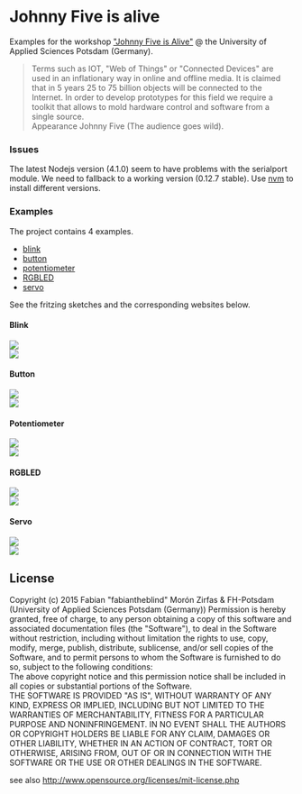 Johnny Five is alive  
====================

Examples for the workshop ["Johnny Five is Alive"](https://incom.org/workspace/6174) @ the University of Applied Sciences Potsdam (Germany).  

>Terms such as IOT, "Web of Things" or "Connected Devices" are used in an inflationary way in online and offline media. It is claimed that in 5 years 25 to 75 billion objects will be connected to the Internet. In order to develop prototypes for this field we require a toolkit that allows to mold hardware control and software from a single source.  
Appearance Johnny Five (The audience goes wild).

### Issues 

The latest Nodejs version (4.1.0) seem to have problems with the serialport module. We need to fallback to a working version (0.12.7 stable). Use [nvm](https://github.com/creationix/nvm) to install different versions.  

### Examples  

The project contains 4 examples.  

- [blink](blink/)  
- [button](button/)  
- [potentiometer](potentiometer/)  
- [RGBLED](RGBLED/)
- [servo](servo/)


See the fritzing sketches and the corresponding websites below.

#### Blink

![](docs/images/blink.png)  
![](docs/images/blink-site.png)  

#### Button  

![](docs/images/button.png)  
![](docs/images/button-site.png)  

#### Potentiometer  

![](docs/images/potentiometer.png)  
![](docs/images/poti-site.png)  

#### RGBLED

![](docs/images/RGBLED.png)  
![](docs/images/rgbled-site.png)  


#### Servo  

![](docs/images/servo.png)  
![](docs/images/servo-site.png)  

## License  

Copyright (c)  2015 Fabian "fabiantheblind" Morón Zirfas & FH-Potsdam (University of Applied Sciences Potsdam (Germany))
Permission is hereby granted, free of charge, to any person obtaining a copy of this software and associated documentation files (the "Software"), to deal in the Software  without restriction, including without limitation the rights to use, copy, modify, merge, publish, distribute, sublicense, and/or sell copies of the Software, and to  permit persons to whom the Software is furnished to do so, subject to the following conditions:  
The above copyright notice and this permission notice shall be included in all copies or substantial portions of the Software.  
THE SOFTWARE IS PROVIDED "AS IS", WITHOUT WARRANTY OF ANY KIND, EXPRESS OR IMPLIED, INCLUDING BUT NOT LIMITED TO THE WARRANTIES OF MERCHANTABILITY, FITNESS FOR A  PARTICULAR PURPOSE AND NONINFRINGEMENT. IN NO EVENT SHALL THE AUTHORS OR COPYRIGHT HOLDERS BE LIABLE FOR ANY CLAIM, DAMAGES OR OTHER LIABILITY, WHETHER IN AN ACTION OF  CONTRACT, TORT OR OTHERWISE, ARISING FROM, OUT OF OR IN CONNECTION WITH THE SOFTWARE OR THE USE OR OTHER DEALINGS IN THE SOFTWARE.  

see also http://www.opensource.org/licenses/mit-license.php





